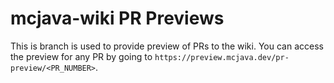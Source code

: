 # mcjava-wiki PR Previews

This is branch is used to provide preview of PRs to the wiki. You can access the preview for any PR by going to `https://preview.mcjava.dev/pr-preview/<PR_NUMBER>`.